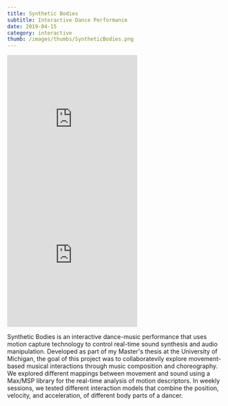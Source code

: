 ```yaml
---
title: Synthetic Bodies
subtitle: Interactive Dance Performance
date: 2019-04-15
category: interactive
thumb: /images/thumbs/SyntheticBodies.png
---
```

<iframe width="60%" height="315" src="https://www.youtube.com/embed/KcdfjNyvRmg" frameborder="0" allow="accelerometer; autoplay; encrypted-media; gyroscope; picture-in-picture" allowfullscreen></iframe>


<iframe width="60%" height="315" src="https://www.youtube.com/embed/Q8ODY2IPwqc?si=G6o1tMjxRZTtIXQf" title="YouTube video player" frameborder="0" allow="accelerometer; autoplay; clipboard-write; encrypted-media; gyroscope; picture-in-picture; web-share" referrerpolicy="strict-origin-when-cross-origin" allowfullscreen></iframe>

Synthetic Bodies is an interactive dance-music performance that uses motion capture technology to control real-time sound synthesis and audio manipulation. Developed as part of my Master's thesis at the University of Michigan, the goal of this project was to collaboratevily explore movement-based musical interactions through music composition and choreography. We explored different mappings between movement and sound using a Max/MSP library for the real-time analysis of motion descriptors. In weekly sessions, we tested different interaction models that combine the position, velocity, and acceleration, of different body parts of a dancer.
